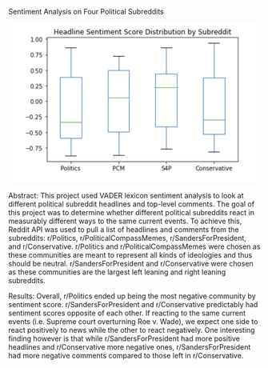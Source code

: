 Sentiment Analysis on Four Political Subreddits

![Headline Sentiment](https://github.com/rayleehe/dh101sum22/blob/main/headline%20sentiment%20bxplt.png)

Abstract: This project used VADER lexicon sentiment analysis to look at different political subreddit headlines and top-level comments. The goal of this project was to determine whether different political subreddits react in measurably different ways to the same current events. To achieve this, Reddit API was used to pull a list of headlines and comments from the subreddits: r/Politics, r/PoliticalCompassMemes, r/SandersForPresident, and r/Conservative. r/Politics and r/PoliticalCompassMemes were chosen as these communities are meant to represent all kinds of ideologies and thus should be neutral. r/SandersForPresident and r/Conservative were chosen as these communities are the largest left leaning and right leaning subreddits.

Results: Overall, r/Politics ended up being the most negative community by sentiment score. r/SandersForPresident and r/Conservative predictably had sentiment scores opposite of each other. If reacting to the same current events (i.e. Supreme court overturning Roe v. Wade), we expect one side to react positively to news while the other to react negatively. One interesting finding however is that while r/SandersForPresident had more positive headlines and r/Conservative more negative ones, r/SandersForPresident had more negative comments compared to those left in r/Conservative.
